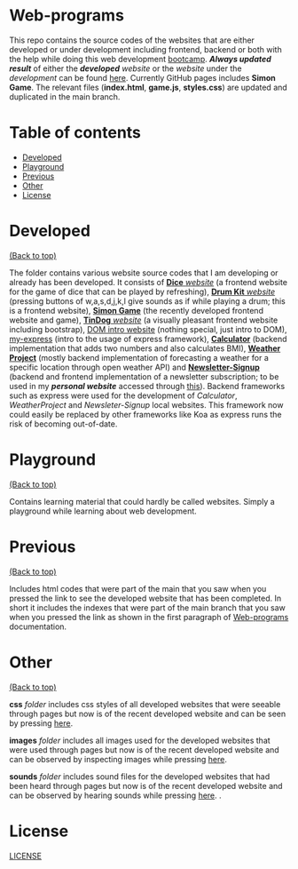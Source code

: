 # Web-programs
This repo contains the source codes of the websites that are either developed or under development including frontend, backend or both with the help while doing this web development [bootcamp](https://www.udemy.com/course/the-complete-web-development-bootcamp/). ***Always updated result*** of either the ***developed*** *website* or the *website* under the *development* can be found [here](https://aurimas13.github.io/Web-programs/). Currently GitHub pages includes **Simon Game**. The relevant files (**index.html**, **game.js**, **styles.css**) are updated and duplicated in the main branch.

# Table of contents

- [Developed](#Developed)
- [Playground](#Playground)
- [Previous](#Previous)
- [Other](#Other)
- [License](#License)

# Developed
[(Back to top)](#Web-programs)


The folder contains various website source codes that I am developing or already has been developed. It consists of [**Dice** *website*](https://github.com/aurimas13/Web-programs/tree/main/Developed/Dice_website) (a frontend website for the game of dice that can be played by refreshing), [**Drum Kit** *website*](https://github.com/aurimas13/Web-programs/tree/main/Developed/Drum_Kit_website) (pressing buttons of w,a,s,d,j,k,l give sounds as if while playing a drum; this is a frontend website), [**Simon Game**](https://github.com/aurimas13/Web-programs/tree/main/Developed/Simon%20Game) (the recently developed frontend website and game), [**TinDog** *website*](https://github.com/aurimas13/Web-programs/tree/main/Developed/TinDog_website) (a visually pleasant frontend website including bootstrap), [DOM intro website](https://github.com/aurimas13/Web-programs/tree/main/Developed/Learning_websites/DOM_Intro_website) (nothing special, just intro to DOM), [my-express](https://github.com/aurimas13/Web-programs/tree/main/Developed/Servers/my-express) (intro to the usage of express framework), [**Calculator**](https://github.com/aurimas13/Web-programs/tree/main/Developed/Servers/Calculator) (backend implementation that adds two numbers and also calculates BMI), [**Weather Project**](https://github.com/aurimas13/Web-programs/tree/main/Developed/WeatherProject) (mostly backend implementation of forecasting a weather for a specific location through open weather API) and [**Newsletter-Signup**](https://github.com/aurimas13/Web-programs/tree/main/Developed/Newsletter-Signup) (backend and frontend implementation of a newsletter subscription; to be used in my ***personal website*** accessed through [this](https://github.com/aurimas13/Personal-website)). Backend frameworks such as express were used for the development of *Calculator*, *WeatherProject* and *Newsleter-Signup* local websites. This framework now could easily be replaced by other frameworks like Koa as express runs the risk of becoming out-of-date.


# Playground
[(Back to top)](#Web-programs)

Contains learning material that could hardly be called websites. Simply a playground while learning about web development.

# Previous
[(Back to top)](#Web-programs)

Includes html codes that were part of the main that you saw when you pressed the link to see the developed website that has been completed. In short it includes the indexes that were part of the main branch that you saw when you pressed the link as shown in the first paragraph of [Web-programs](#Web-programs) documentation.

# Other
[(Back to top)](#Web-programs)

**css** *folder* includes css styles of all developed websites that were seeable through pages but now is of the recent developed website and can be seen by pressing [here](https://aurimas13.github.io/Web-programs/).

**images** *folder* includes all images used for the developed websites that were used through pages but now is of the recent developed website and can be observed by inspecting images while pressing [here](https://aurimas13.github.io/Web-programs/).

**sounds** *folder* includes sound files for the developed websites that had been heard through pages but now is of the recent developed website and can be observed by hearing sounds while pressing [here](https://aurimas13.github.io/Web-programs/).
.

# License

[LICENSE](https://github.com/aurimas13/Web-programs/blob/main/LICENSE)
